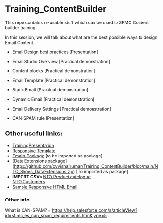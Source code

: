 # Training_ContentBuilder
This repo contains re-usable stuff which can be used to SFMC Content builder training.

In this session, we will talk about what are the best possible ways to design Email Content.
- Email Design best practices [Presentation]

- Email Studio Overview [Practical demonstration]
- Content blocks [Practical demonstration]
- Email Template [Practical demonstration]
- Static Email [Practical demonstration]
- Dynamic Email [Practical demonstration]

- Email Delivery Settings [Practical demonstration]
- CAN-SPAM rule [Presentation]




## Other useful links:
- [TrainingPresentation](https://quip.com/OlgrAbPbasXf)
- [Responsive Template](https://github.com/cvvishalkumar/Training_ContentBuilder/blob/main/Responsive_Email_Template.html)
- [Emails Package](https://github.com/cvvishalkumar/Training_ContentBuilder/blob/main/NTO_Shoes_Emails.zip) [to be imported as package]
- [Data Extensions package] (https://github.com/cvvishalkumar/Training_ContentBuilder/blob/main/NTO_Shoes_DataExtensions.zip) [To imported as package]
- **IMPORT CSVs** [NTO Product catelogue](https://github.com/cvvishalkumar/Training_ContentBuilder/blob/main/NTO_Product_catalogue20220206.csv)  
                 [NTO Customers](https://github.com/cvvishalkumar/Training_ContentBuilder/blob/main/NTO_demo_customers20220206.csv)
- [Sample Responsive HTML Email](https://github.com/cvvishalkumar/Training_ContentBuilder/blob/main/Sample_content_blocks.html)


### Other info
What is CAN-SPAM? = https://help.salesforce.com/s/articleView?id=sf.mc_es_can_spam_requirements.htm&type=5
